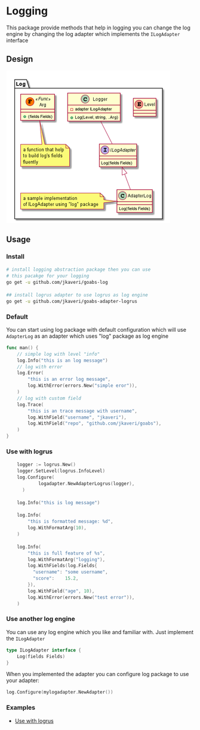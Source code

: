 # Logging

This package provide methods that help in logging you can change the log engine by changing the log adapter which implements the `ILogAdapter` interface

## Design

![log package design](./design.png)

## Usage

### Install

```bash
# install logging abstraction package then you can use
# this pacakge for your logging
go get -u github.com/jkaveri/goabs-log

## install logrus adapter to use logrus as log engine
go get -u github.com/jkaveri/goabs-adapter-logrus
```

### Default

You can start using log package with default configuration which will use `AdapterLog`  as an adapter which uses "log" package as log engine

```go
func man() {
	// simple log with level "info"
	log.Info("this is an log message")
	// log with error
	log.Error(
		"this is an error log message", 
		log.WithError(errors.New("simple eror")),
	)
	// log with custom field
	log.Trace(
		"this is an trace message with username",
		log.WithField("username", "jkaveri"),
		log.WithField("repo", "github.com/jkaveri/goabs"),
	)
}
```
### Use with logrus

```go
    logger := logrus.New()
    logger.SetLevel(logrus.InfoLevel)
    log.Configure(
		    logadapter.NewAdapterLogrus(logger),
	  )
	  
    log.Info("this is log message")
    
    log.Info(
        "this is formatted message: %d",
        log.WithFormatArg(10),
    )
    
    log.Info(
        "this is full feature of %s",
        log.WithFormatArg("logging"),
        log.WithFields(log.Fields{
          "username": "some username",
          "score":    15.2,
        }),
        log.WithField("age", 10),
        log.WithError(errors.New("test error")),
    )
```


### Use another log engine

You can use any log engine which you like and familiar with. Just implement the `ILogAdapter`

```go
type ILogAdapter interface {
	Log(fields Fields)
}
```

When you implemented the adapter you can configure log package to use your adapter:

```go
log.Configure(mylogadapter.NewAdapter())
```

### Examples

- [Use with logrus](https://github.com/jkaveri/goabs/tree/master/examples/log-logrus)
